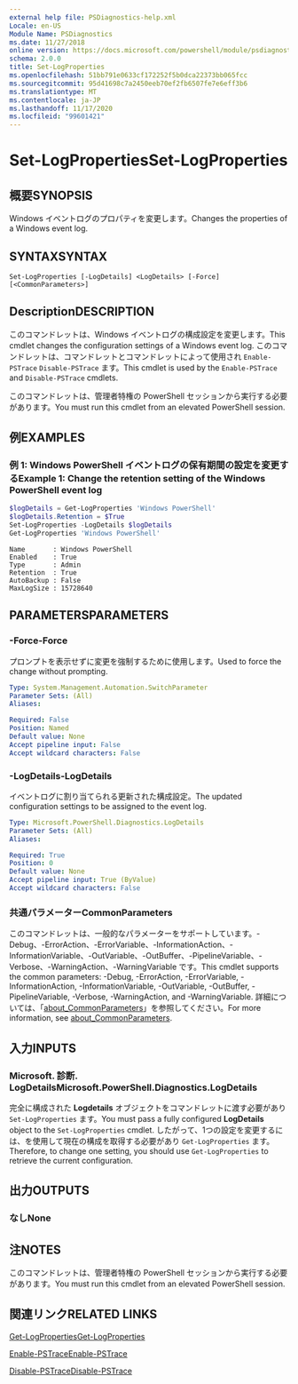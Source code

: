 ```yaml
---
external help file: PSDiagnostics-help.xml
Locale: en-US
Module Name: PSDiagnostics
ms.date: 11/27/2018
online version: https://docs.microsoft.com/powershell/module/psdiagnostics/set-logproperties?view=powershell-7.2&WT.mc_id=ps-gethelp
schema: 2.0.0
title: Set-LogProperties
ms.openlocfilehash: 51bb791e0633cf172252f5b0dca22373bb065fcc
ms.sourcegitcommit: 95d41698c7a2450eeb70ef2fb6507fe7e6eff3b6
ms.translationtype: MT
ms.contentlocale: ja-JP
ms.lasthandoff: 11/17/2020
ms.locfileid: "99601421"
---
```

# <span data-ttu-id="4a7f7-102">Set-LogProperties</span><span class="sxs-lookup"><span data-stu-id="4a7f7-102">Set-LogProperties</span></span>

## <span data-ttu-id="4a7f7-103">概要</span><span class="sxs-lookup"><span data-stu-id="4a7f7-103">SYNOPSIS</span></span>
<span data-ttu-id="4a7f7-104">Windows イベントログのプロパティを変更します。</span><span class="sxs-lookup"><span data-stu-id="4a7f7-104">Changes the properties of a Windows event log.</span></span>

## <span data-ttu-id="4a7f7-105">SYNTAX</span><span class="sxs-lookup"><span data-stu-id="4a7f7-105">SYNTAX</span></span>

```
Set-LogProperties [-LogDetails] <LogDetails> [-Force] [<CommonParameters>]
```

## <span data-ttu-id="4a7f7-106">Description</span><span class="sxs-lookup"><span data-stu-id="4a7f7-106">DESCRIPTION</span></span>

<span data-ttu-id="4a7f7-107">このコマンドレットは、Windows イベントログの構成設定を変更します。</span><span class="sxs-lookup"><span data-stu-id="4a7f7-107">This cmdlet changes the configuration settings of a Windows event log.</span></span> <span data-ttu-id="4a7f7-108">このコマンドレットは、コマンドレットとコマンドレットによって使用され `Enable-PSTrace` `Disable-PSTrace` ます。</span><span class="sxs-lookup"><span data-stu-id="4a7f7-108">This cmdlet is used by the `Enable-PSTrace` and `Disable-PSTrace` cmdlets.</span></span>

<span data-ttu-id="4a7f7-109">このコマンドレットは、管理者特権の PowerShell セッションから実行する必要があります。</span><span class="sxs-lookup"><span data-stu-id="4a7f7-109">You must run this cmdlet from an elevated PowerShell session.</span></span>

## <span data-ttu-id="4a7f7-110">例</span><span class="sxs-lookup"><span data-stu-id="4a7f7-110">EXAMPLES</span></span>

### <span data-ttu-id="4a7f7-111">例 1: Windows PowerShell イベントログの保有期間の設定を変更する</span><span class="sxs-lookup"><span data-stu-id="4a7f7-111">Example 1: Change the retention setting of the Windows PowerShell event log</span></span>

```powershell
$logDetails = Get-LogProperties 'Windows PowerShell'
$logDetails.Retention = $True
Set-LogProperties -LogDetails $logDetails
Get-LogProperties 'Windows PowerShell'
```

```Output
Name       : Windows PowerShell
Enabled    : True
Type       : Admin
Retention  : True
AutoBackup : False
MaxLogSize : 15728640
```

## <span data-ttu-id="4a7f7-112">PARAMETERS</span><span class="sxs-lookup"><span data-stu-id="4a7f7-112">PARAMETERS</span></span>

### <span data-ttu-id="4a7f7-113">-Force</span><span class="sxs-lookup"><span data-stu-id="4a7f7-113">-Force</span></span>

<span data-ttu-id="4a7f7-114">プロンプトを表示せずに変更を強制するために使用します。</span><span class="sxs-lookup"><span data-stu-id="4a7f7-114">Used to force the change without prompting.</span></span>

```yaml
Type: System.Management.Automation.SwitchParameter
Parameter Sets: (All)
Aliases:

Required: False
Position: Named
Default value: None
Accept pipeline input: False
Accept wildcard characters: False
```

### <span data-ttu-id="4a7f7-115">-LogDetails</span><span class="sxs-lookup"><span data-stu-id="4a7f7-115">-LogDetails</span></span>

<span data-ttu-id="4a7f7-116">イベントログに割り当てられる更新された構成設定。</span><span class="sxs-lookup"><span data-stu-id="4a7f7-116">The updated configuration settings to be assigned to the event log.</span></span>

```yaml
Type: Microsoft.PowerShell.Diagnostics.LogDetails
Parameter Sets: (All)
Aliases:

Required: True
Position: 0
Default value: None
Accept pipeline input: True (ByValue)
Accept wildcard characters: False
```

### <span data-ttu-id="4a7f7-117">共通パラメーター</span><span class="sxs-lookup"><span data-stu-id="4a7f7-117">CommonParameters</span></span>

<span data-ttu-id="4a7f7-118">このコマンドレットは、一般的なパラメーターをサポートしています。-Debug、-ErrorAction、-ErrorVariable、-InformationAction、-InformationVariable、-OutVariable、-OutBuffer、-PipelineVariable、-Verbose、-WarningAction、-WarningVariable です。</span><span class="sxs-lookup"><span data-stu-id="4a7f7-118">This cmdlet supports the common parameters: -Debug, -ErrorAction, -ErrorVariable, -InformationAction, -InformationVariable, -OutVariable, -OutBuffer, -PipelineVariable, -Verbose, -WarningAction, and -WarningVariable.</span></span> <span data-ttu-id="4a7f7-119">詳細については、「[about_CommonParameters](https://go.microsoft.com/fwlink/?LinkID=113216)」を参照してください。</span><span class="sxs-lookup"><span data-stu-id="4a7f7-119">For more information, see [about_CommonParameters](https://go.microsoft.com/fwlink/?LinkID=113216).</span></span>

## <span data-ttu-id="4a7f7-120">入力</span><span class="sxs-lookup"><span data-stu-id="4a7f7-120">INPUTS</span></span>

### <span data-ttu-id="4a7f7-121">Microsoft. 診断. LogDetails</span><span class="sxs-lookup"><span data-stu-id="4a7f7-121">Microsoft.PowerShell.Diagnostics.LogDetails</span></span>

<span data-ttu-id="4a7f7-122">完全に構成された **Logdetails** オブジェクトをコマンドレットに渡す必要があり `Set-LogProperties` ます。</span><span class="sxs-lookup"><span data-stu-id="4a7f7-122">You must pass a fully configured **LogDetails** object to the `Set-LogProperties` cmdlet.</span></span>
<span data-ttu-id="4a7f7-123">したがって、1つの設定を変更するには、を使用して現在の構成を取得する必要があり `Get-LogProperties` ます。</span><span class="sxs-lookup"><span data-stu-id="4a7f7-123">Therefore, to change one setting, you should use `Get-LogProperties` to retrieve the current configuration.</span></span>

## <span data-ttu-id="4a7f7-124">出力</span><span class="sxs-lookup"><span data-stu-id="4a7f7-124">OUTPUTS</span></span>

### <span data-ttu-id="4a7f7-125">なし</span><span class="sxs-lookup"><span data-stu-id="4a7f7-125">None</span></span>

## <span data-ttu-id="4a7f7-126">注</span><span class="sxs-lookup"><span data-stu-id="4a7f7-126">NOTES</span></span>

<span data-ttu-id="4a7f7-127">このコマンドレットは、管理者特権の PowerShell セッションから実行する必要があります。</span><span class="sxs-lookup"><span data-stu-id="4a7f7-127">You must run this cmdlet from an elevated PowerShell session.</span></span>

## <span data-ttu-id="4a7f7-128">関連リンク</span><span class="sxs-lookup"><span data-stu-id="4a7f7-128">RELATED LINKS</span></span>

[<span data-ttu-id="4a7f7-129">Get-LogProperties</span><span class="sxs-lookup"><span data-stu-id="4a7f7-129">Get-LogProperties</span></span>](Get-LogProperties.md)

[<span data-ttu-id="4a7f7-130">Enable-PSTrace</span><span class="sxs-lookup"><span data-stu-id="4a7f7-130">Enable-PSTrace</span></span>](Enable-PSTrace.md)

[<span data-ttu-id="4a7f7-131">Disable-PSTrace</span><span class="sxs-lookup"><span data-stu-id="4a7f7-131">Disable-PSTrace</span></span>](Disable-PSTrace.md)

